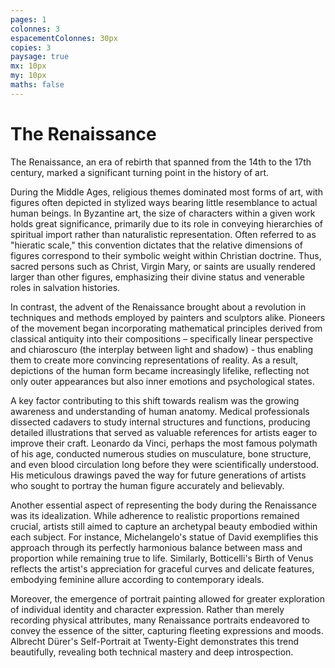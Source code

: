 ```yaml
---
pages: 1
colonnes: 3
espacementColonnes: 30px
copies: 3
paysage: true
mx: 10px
my: 10px
maths: false
---
```


# The Renaissance

The Renaissance, an era of rebirth that spanned from the 14th to the 17th century, marked a significant turning point in the history of art. 

During the Middle Ages, religious themes dominated most forms of art, with figures often depicted in stylized ways bearing little resemblance to actual human beings.  In Byzantine art, the size of characters within a given work holds great significance, primarily due to its role in conveying hierarchies of spiritual import rather than naturalistic representation. Often referred to as "hieratic scale," this convention dictates that the relative dimensions of figures correspond to their symbolic weight within Christian doctrine. Thus, sacred persons such as Christ, Virgin Mary, or saints are usually rendered larger than other figures, emphasizing their divine status and venerable roles in salvation histories.


In contrast, the advent of the Renaissance brought about a revolution in techniques and methods employed by painters and sculptors alike. Pioneers of the movement began incorporating mathematical principles derived from classical antiquity into their compositions – specifically linear perspective and chiaroscuro (the interplay between light and shadow) - thus enabling them to create more convincing representations of reality. As a result, depictions of the human form became increasingly lifelike, reflecting not only outer appearances but also inner emotions and psychological states.


A key factor contributing to this shift towards realism was the growing awareness and understanding of human anatomy. Medical professionals dissected cadavers to study internal structures and functions, producing detailed illustrations that served as valuable references for artists eager to improve their craft. Leonardo da Vinci, perhaps the most famous polymath of his age, conducted numerous studies on musculature, bone structure, and even blood circulation long before they were scientifically understood. His meticulous drawings paved the way for future generations of artists who sought to portray the human figure accurately and believably.

Another essential aspect of representing the body during the Renaissance was its idealization. While adherence to realistic proportions remained crucial, artists still aimed to capture an archetypal beauty embodied within each subject. For instance, Michelangelo's statue of David exemplifies this approach through its perfectly harmonious balance between mass and proportion while remaining true to life. Similarly, Botticelli's Birth of Venus reflects the artist's appreciation for graceful curves and delicate features, embodying feminine allure according to contemporary ideals.

Moreover, the emergence of portrait painting allowed for greater exploration of individual identity and character expression. Rather than merely recording physical attributes, many Renaissance portraits endeavored to convey the essence of the sitter, capturing fleeting expressions and moods. Albrecht Dürer's Self-Portrait at Twenty-Eight demonstrates this trend beautifully, revealing both technical mastery and deep introspection.